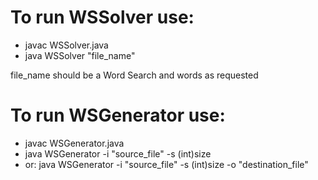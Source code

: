 # To run WSSolver use:
- javac WSSolver.java
- java WSSolver "file_name"

file_name should be a Word Search and words as requested

# To run WSGenerator use:
- javac WSGenerator.java
- java WSGenerator -i "source_file" -s (int)size
- or: java WSGenerator -i "source_file" -s (int)size -o "destination_file"